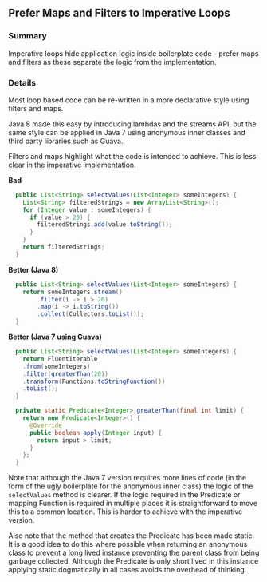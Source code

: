 ## Prefer Maps and Filters to Imperative Loops

### Summary

Imperative loops hide application logic inside boilerplate code - prefer maps and filters as these separate the logic from the implementation. 

### Details

Most loop based code can be re-written in a more declarative style using filters and maps.

Java 8 made this easy by introducing lambdas and the streams API, but the same style can be applied in Java 7 using anonymous inner classes and third party libraries such as Guava.

Filters and maps highlight what the code is intended to achieve. This is less clear in the imperative implementation.

**Bad**
```java
  public List<String> selectValues(List<Integer> someIntegers) {
    List<String> filteredStrings = new ArrayList<String>();
    for (Integer value : someIntegers) {
      if (value > 20) {
        filteredStrings.add(value.toString());
      }
    }
    return filteredStrings;
  }
```

**Better (Java 8)**
```java
  public List<String> selectValues(List<Integer> someIntegers) {
    return someIntegers.stream()
        .filter(i -> i > 20)
        .map(i -> i.toString())
        .collect(Collectors.toList());
  }
```

**Better (Java 7 using Guava)**
```java
  public List<String> selectValues(List<Integer> someIntegers) {
    return FluentIterable
    .from(someIntegers)
    .filter(greaterThan(20))
    .transform(Functions.toStringFunction())
    .toList();
  }

  private static Predicate<Integer> greaterThan(final int limit) {
    return new Predicate<Integer>() {
      @Override
      public boolean apply(Integer input) {
        return input > limit;
      }
    };
  }
```

Note that although the Java 7 version requires more lines of code (in the form of the ugly boilerplate for the anonymous inner class) the logic of the `selectValues` method is clearer. If the logic required in the Predicate or mapping Function is required in multiple places it is straightforward to move this to a common location. This is harder to achieve with the imperative version.

Also note that the method that creates the Predicate has been made static. It is a good idea to do this where possible when returning an anonymous class to prevent a long lived instance preventing the parent class from being garbage collected. Although the Predicate is only short lived in this instance applying static dogmatically in all cases avoids the overhead of thinking.
